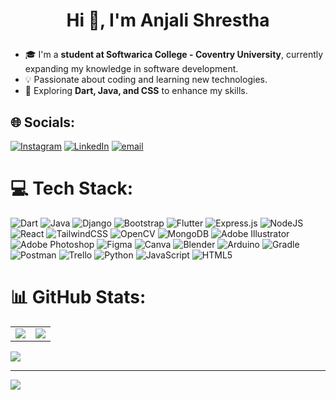 # <p align="center">Hi 👋, I'm Anjali Shrestha</p>

- 🎓 I'm a **student at Softwarica College - Coventry University**, currently expanding my knowledge in software development.  
- 💡 Passionate about coding and learning new technologies.  
- 🌱 Exploring **Dart, Java, and CSS** to enhance my skills.   

## 🌐 Socials:
[![Instagram](https://img.shields.io/badge/Instagram-%23E4405F.svg?logo=Instagram&logoColor=white)](https://instagram.com/anjali_shrestha2004) [![LinkedIn](https://img.shields.io/badge/LinkedIn-%230077B5.svg?logo=linkedin&logoColor=white)](https://linkedin.com/in/anjali-shrestha00) [![email](https://img.shields.io/badge/Email-D14836?logo=gmail&logoColor=white)](mailto:anjalishrestha024@gmail.com) 

# 💻 Tech Stack:
![Dart](https://img.shields.io/badge/dart-%230175C2.svg?style=plastic&logo=dart&logoColor=white) ![Java](https://img.shields.io/badge/java-%23ED8B00.svg?style=plastic&logo=openjdk&logoColor=white) ![Django](https://img.shields.io/badge/django-%23092E20.svg?style=plastic&logo=django&logoColor=white) ![Bootstrap](https://img.shields.io/badge/bootstrap-%238511FA.svg?style=plastic&logo=bootstrap&logoColor=white) ![Flutter](https://img.shields.io/badge/Flutter-%2302569B.svg?style=plastic&logo=Flutter&logoColor=white) ![Express.js](https://img.shields.io/badge/express.js-%23404d59.svg?style=plastic&logo=express&logoColor=%2361DAFB) ![NodeJS](https://img.shields.io/badge/node.js-6DA55F?style=plastic&logo=node.js&logoColor=white) ![React](https://img.shields.io/badge/react-%2320232a.svg?style=plastic&logo=react&logoColor=%2361DAFB) ![TailwindCSS](https://img.shields.io/badge/tailwindcss-%2338B2AC.svg?style=plastic&logo=tailwind-css&logoColor=white) ![OpenCV](https://img.shields.io/badge/opencv-%23white.svg?style=plastic&logo=opencv&logoColor=white) ![MongoDB](https://img.shields.io/badge/MongoDB-%234ea94b.svg?style=plastic&logo=mongodb&logoColor=white) ![Adobe Illustrator](https://img.shields.io/badge/adobe%20illustrator-%23FF9A00.svg?style=plastic&logo=adobe%20illustrator&logoColor=white) ![Adobe Photoshop](https://img.shields.io/badge/adobe%20photoshop-%2331A8FF.svg?style=plastic&logo=adobe%20photoshop&logoColor=white) ![Figma](https://img.shields.io/badge/figma-%23F24E1E.svg?style=plastic&logo=figma&logoColor=white) ![Canva](https://img.shields.io/badge/Canva-%2300C4CC.svg?style=plastic&logo=Canva&logoColor=white) ![Blender](https://img.shields.io/badge/blender-%23F5792A.svg?style=plastic&logo=blender&logoColor=white) ![Arduino](https://img.shields.io/badge/-Arduino-00979D?style=plastic&logo=Arduino&logoColor=white) ![Gradle](https://img.shields.io/badge/Gradle-02303A.svg?style=plastic&logo=Gradle&logoColor=white) ![Postman](https://img.shields.io/badge/Postman-FF6C37?style=plastic&logo=postman&logoColor=white) ![Trello](https://img.shields.io/badge/Trello-%23026AA7.svg?style=plastic&logo=Trello&logoColor=white) ![Python](https://img.shields.io/badge/python-3670A0?style=plastic&logo=python&logoColor=ffdd54) ![JavaScript](https://img.shields.io/badge/javascript-%23323330.svg?style=plastic&logo=javascript&logoColor=%23F7DF1E) ![HTML5](https://img.shields.io/badge/html5-%23E34F26.svg?style=plastic&logo=html5&logoColor=white)

# 📊 GitHub Stats:

<table>
  <tr>
    <td>
      <img src="https://github-readme-stats.vercel.app/api/top-langs/?username=anjali7969&theme=merko&hide_border=false&include_all_commits=false&count_private=false&layout=compact" />
    </td>
    <td>
      <img src="https://github-readme-stats.vercel.app/api?username=anjali7969&theme=merko&hide_border=false&include_all_commits=false&count_private=false" />
    </td>
  </tr>
</table>

<p align="left">
  <img src="https://nirzak-streak-stats.vercel.app/?user=anjali7969&theme=merko&hide_border=false" />
</p>

---
[![](https://visitcount.itsvg.in/api?id=anjali7969&icon=0&color=11)](https://visitcount.itsvg.in)

<!-- Proudly created with GPRM ( https://gprm.itsvg.in ) -->
